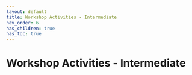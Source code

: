 ```yaml
---
layout: default
title: Workshop Activities - Intermediate
nav_order: 6
has_children: true
has_toc: true
---
```

# Workshop Activities - Intermediate
